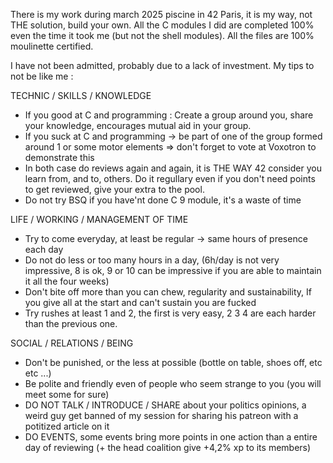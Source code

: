 There is my work during march 2025 piscine in 42 Paris, it is my way, not THE solution, build your own.
All the C modules I did are completed 100% even the time it took me (but not the shell modules).
All the files are 100% moulinette certified.

I have not been admitted, probably due to a lack of investment. My tips to not be like me :

TECHNIC / SKILLS / KNOWLEDGE
- If you good at C and programming : Create a group around you, share your knowledge, encourages mutual aid in your group.
- If you suck at C and programming -> be part of one of the group formed around 1 or some motor elements
  => don't forget to vote at Voxotron to demonstrate this
- In both case do reviews again and again, it is THE WAY 42 consider you learn from, and to, others.
  Do it regullary even if you don't need points to get reviewed, give your extra to the pool.
- Do not try BSQ  if you have'nt done C 9 module, it's a waste of time

LIFE / WORKING / MANAGEMENT OF TIME
- Try to come everyday, at least be regular -> same hours of presence each day
- Do not do less or too many hours in a day, (6h/day is not very impressive, 8 is ok, 9 or 10 can be impressive if you are able to maintain it all the four weeks)
- Don't bite off more than you can chew, regularity and sustainability, If you give all at the start and can't sustain you are fucked
- Try rushes at least 1 and 2, the first is very easy, 2 3 4 are each harder than the previous one.

SOCIAL / RELATIONS / BEING
- Don't be punished, or the less at possible (bottle on table, shoes off, etc etc ...)
- Be polite and friendly even of people who seem strange to you (you will meet some for sure)
- DO NOT TALK / INTRODUCE / SHARE about your politics opinions, a weird guy get banned of my session for sharing his patreon with a potitized article on it
- DO EVENTS, some events bring more points in one action than a entire day of reviewing (+ the head coalition give +4,2% xp to its members)
